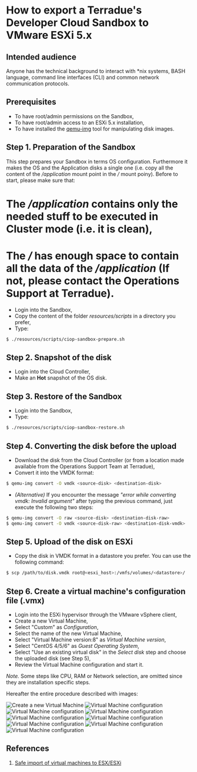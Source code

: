 How to export a Terradue's Developer Cloud Sandbox to VMware ESXi 5.x
=====================================================================

Intended audience
-----------------

Anyone has the technical background to interact with *nix systems, BASH language, command line interfaces (CLI) and common network communication protocols.

Prerequisites
-------------

* To have root/admin permissions on the Sandbox,
* To have root/admin access to an ESXi 5.x installation,
* To have installed the [qemu-img](http://wiki.qemu.org/Main_Page) tool for manipulating disk images.

Step 1. Preparation of the Sandbox
----------------------------------

This step prepares your Sandbox in terms OS configuration. Furthermore it makes the OS and the Application disks a single one (i.e. copy all the content of the */application* mount point in the */* mount poiny). Before to start, please make sure that:

# The */application* contains only the needed stuff to be executed in Cluster mode (i.e. it is clean), 
# The */* has enough space to contain all the data of the */application* (If not, please contact the Operations Support at Terradue).  

* Login into the Sandbox,
* Copy the content of the folder *resources/scripts* in a directory you prefer,
* Type:
```bash
$ ./resources/scripts/ciop-sandbox-prepare.sh
```

Step 2. Snapshot of the disk
----------------------------

* Login into the Cloud Controller,
* Make an **Hot** snapshot of the OS disk.

Step 3. Restore of the Sandbox
------------------------------

* Login into the Sandbox,
* Type:
```bash
$ ./resources/scripts/ciop-sandbox-restore.sh
```

Step 4. Converting the disk before the upload
---------------------------------------------

* Download the disk from the Cloud Controller (or from a location made available from the Operations Support Team at Terradue),
* Convert it into the VMDK format:

```bash
$ qemu-img convert -O vmdk <source-disk> <destination-disk>
```
* *(Alternative)* If you encounter the message *"error while converting vmdk: Invalid argument"* after typing the previous command, just execute the following two steps:
```bash
$ qemu-img convert -O raw <source-disk> <destination-disk-raw>
$ qemu-img convert -O vmdk <source-disk-raw> <destination-disk-vmdk>
```

Step 5. Upload of the disk on ESXi
----------------------------------

* Copy the disk in VMDK format in a datastore you prefer. You can use the following command:

```bash
$ scp /path/to/disk.vmdk root@<esxi_host>:/vmfs/volumes/<datastore>/
```

Step 6. Create a virtual machine's configuration file (.vmx)
------------------------------------------------------------

* Login into the ESXi hypervisor through the VMware vSphere client,
* Create a new Virtual Machine,
* Select "Custom" as *Configuration*,
* Select the name of the new Virtual Machine,
* Select "Virtual Machine version:8" as *Virtual Machine version*,
* Select "CentOS 4/5/6" as *Guest Operating System*,
* Select "Use an existing virtual disk" in the *Select disk* step and choose the uploaded disk (see Step 5),
* Review the Virtual Machine configuration and start it.

*Note.* Some steps like CPU, RAM or Network selection, are omitted since they are installation specific steps.

Hereafter the entire procedure described with images:

![Create a new Virtual Machine](resources/images/esxi_1.png "Create a new Virtual Machine")
![Virtual Machine configuration](resources/images/esxi_2.png "Virtual Machine configuration")
![Virtual Machine configuration](resources/images/esxi_3.png "Virtual Machine configuration")
![Virtual Machine configuration](resources/images/esxi_4.png "Virtual Machine configuration")
![Virtual Machine configuration](resources/images/esxi_5.png "Virtual Machine configuration")
![Virtual Machine configuration](resources/images/esxi_6.png "Virtual Machine configuration")
![Virtual Machine configuration](resources/images/esxi_7.png "Virtual Machine configuration")
![Virtual Machine configuration](resources/images/esxi_8.png "Virtual Machine configuration")
![Virtual Machine configuration](resources/images/esxi_9.png "Virtual Machine configuration")


References
----------

1. [Safe import of virtual machines to ESX/ESXi](http://kb.vmware.com/selfservice/microsites/search.do?language=en_US&cmd=displayKC&externalId=2034095)
